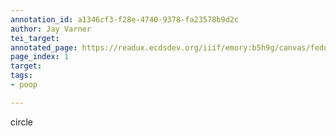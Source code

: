 ```yaml
---
annotation_id: a1346cf3-f28e-4740-9378-fa23578b9d2c
author: Jay Varner
tei_target: 
annotated_page: https://readux.ecdsdev.org/iiif/emory:b5h9g/canvas/fedora:emory:pchch
page_index: 1
target: 
tags:
- poop

---
```

<p>circle</p>
